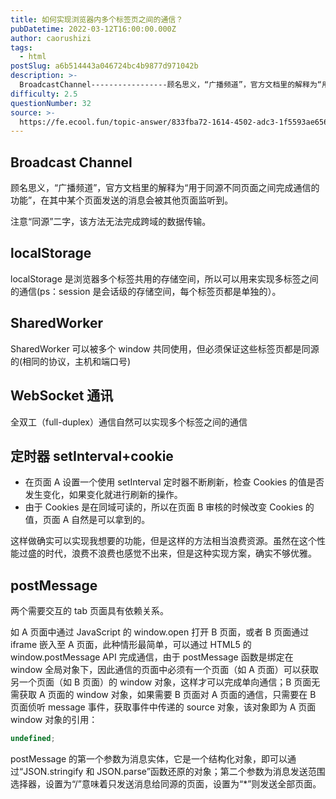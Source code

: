 ```yaml
---
title: 如何实现浏览器内多个标签页之间的通信？
pubDatetime: 2022-03-12T16:00:00.000Z
author: caorushizi
tags:
  - html
postSlug: a6b514443a046724bc4b9877d971042b
description: >-
  BroadcastChannel-----------------顾名思义，“广播频道”，官方文档里的解释为“用于同源不同页面之间完成通信的功能”，在其中某个页面发送的消息会被其他页面监听到。注意“同
difficulty: 2.5
questionNumber: 32
source: >-
  https://fe.ecool.fun/topic-answer/833fba72-1614-4502-adc3-1f5593ae6560?orderBy=updateTime&order=desc&tagId=12
---
```


## Broadcast Channel

顾名思义，“广播频道”，官方文档里的解释为“用于同源不同页面之间完成通信的功能”，在其中某个页面发送的消息会被其他页面监听到。

注意“同源”二字，该方法无法完成跨域的数据传输。

## localStorage

localStorage 是浏览器多个标签共用的存储空间，所以可以用来实现多标签之间的通信(ps：session 是会话级的存储空间，每个标签页都是单独的）。

## SharedWorker

SharedWorker 可以被多个 window 共同使用，但必须保证这些标签页都是同源的(相同的协议，主机和端口号)

## WebSocket 通讯

全双工（full-duplex）通信自然可以实现多个标签之间的通信

## 定时器 setInterval+cookie

- 在页面 A 设置一个使用 setInterval 定时器不断刷新，检查 Cookies 的值是否发生变化，如果变化就进行刷新的操作。
- 由于 Cookies 是在同域可读的，所以在页面 B 审核的时候改变 Cookies 的值，页面 A 自然是可以拿到的。

这样做确实可以实现我想要的功能，但是这样的方法相当浪费资源。虽然在这个性能过盛的时代，浪费不浪费也感觉不出来，但是这种实现方案，确实不够优雅。

## postMessage

两个需要交互的 tab 页面具有依赖关系。

如 A 页面中通过 JavaScript 的 window.open 打开 B 页面，或者 B 页面通过 iframe 嵌入至 A 页面，此种情形最简单，可以通过 HTML5 的 window.postMessage API 完成通信，由于 postMessage 函数是绑定在 window 全局对象下，因此通信的页面中必须有一个页面（如 A 页面）可以获取另一个页面（如 B 页面）的 window 对象，这样才可以完成单向通信；B 页面无需获取 A 页面的 window 对象，如果需要 B 页面对 A 页面的通信，只需要在 B 页面侦听 message 事件，获取事件中传递的 source 对象，该对象即为 A 页面 window 对象的引用：

```typescript
undefined;
```

postMessage 的第一个参数为消息实体，它是一个结构化对象，即可以通过“JSON.stringify 和 JSON.parse”函数还原的对象；第二个参数为消息发送范围选择器，设置为“/”意味着只发送消息给同源的页面，设置为“\*”则发送全部页面。
